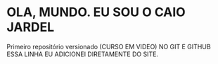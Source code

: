 # OLA, MUNDO. EU SOU O CAIO JARDEL 
Primeiro repositório versionado (CURSO EM VIDEO) NO GIT E GITHUB
ESSA LINHA EU ADICIONEI DIRETAMENTE DO SITE.
